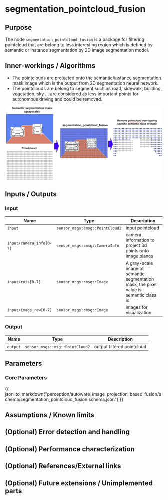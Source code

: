# segmentation_pointcloud_fusion

## Purpose

The node `segmentation_pointcloud_fusion` is a package for filtering pointcloud that are belong to less interesting region which is defined by semantic or instance segmentation by 2D image segmentation model.

## Inner-workings / Algorithms

- The pointclouds are projected onto the semantic/instance segmentation mask image which is the output from 2D segmentation neural network.
- The pointclouds are belong to segment such as road, sidewalk, building, vegetation, sky ... are considered as less important points for autonomous driving and could be removed.

![segmentation_pointcloud_fusion_image](./images/segmentation_pointcloud_fusion.png)

## Inputs / Outputs

### Input

| Name                     | Type                            | Description                                                                            |
| ------------------------ | ------------------------------- | -------------------------------------------------------------------------------------- |
| `input`                  | `sensor_msgs::msg::PointCloud2` | input pointcloud                                                                       |
| `input/camera_info[0-7]` | `sensor_msgs::msg::CameraInfo`  | camera information to project 3d points onto image planes                              |
| `input/rois[0-7]`        | `sensor_msgs::msg::Image`       | A gray-scale image of semantic segmentation mask, the pixel value is semantic class id |
| `input/image_raw[0-7]`   | `sensor_msgs::msg::Image`       | images for visualization                                                               |

### Output

| Name     | Type                            | Description                |
| -------- | ------------------------------- | -------------------------- |
| `output` | `sensor_msgs::msg::PointCloud2` | output filtered pointcloud |

## Parameters

### Core Parameters

{{ json_to_markdown("perception/autoware_image_projection_based_fusion/schema/segmentation_pointcloud_fusion.schema.json") }}

## Assumptions / Known limits

<!-- Write assumptions and limitations of your implementation.

Example:
  This algorithm assumes obstacles are not moving, so if they rapidly move after the vehicle started to avoid them, it might collide with them.
  Also, this algorithm doesn't care about blind spots. In general, since too close obstacles aren't visible due to the sensing performance limit, please take enough margin to obstacles.
-->

## (Optional) Error detection and handling

<!-- Write how to detect errors and how to recover from them.

Example:
  This package can handle up to 20 obstacles. If more obstacles found, this node will give up and raise diagnostic errors.
-->

## (Optional) Performance characterization

<!-- Write performance information like complexity. If it wouldn't be the bottleneck, not necessary.

Example:

  ### Complexity

  This algorithm is O(N).

  ### Processing time

  ...
-->

## (Optional) References/External links

<!-- Write links you referred to when you implemented.

Example:
  [1] {link_to_a_thesis}
  [2] {link_to_an_issue}
-->

## (Optional) Future extensions / Unimplemented parts

<!-- Write future extensions of this package.

Example:
  Currently, this package can't handle the chattering obstacles well. We plan to add some probabilistic filters in the perception layer to improve it.
  Also, there are some parameters that should be global(e.g. vehicle size, max steering, etc.). These will be refactored and defined as global parameters so that we can share the same parameters between different nodes.
-->
